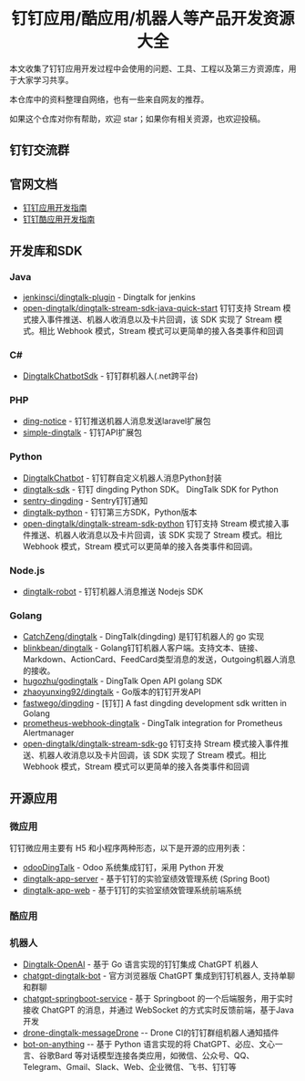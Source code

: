 <h1 align="center">钉钉应用/酷应用/机器人等产品开发资源大全</h1>


本文收集了钉钉应用开发过程中会使用的问题、工具、工程以及第三方资源库，用于大家学习共享。

本仓库中的资料整理自网络，也有一些来自网友的推荐。

如果这个仓库对你有帮助，欢迎 star；如果你有相关资源，也欢迎投稿。

## 钉钉交流群

## 官网文档

- [钉钉应用开发指南](https://open.dingtalk.com/document/orgapp/orgapp-development-process)
- [钉钉酷应用开发指南](https://open.dingtalk.com/document/orgapp/cool-application-overview)


## 开发库和SDK

### Java

- [jenkinsci/dingtalk-plugin](https://github.com/jenkinsci/dingtalk-plugin) - Dingtalk for jenkins
- [open-dingtalk/dingtalk-stream-sdk-java-quick-start](https://github.com/open-dingtalk/dingtalk-stream-sdk-java-quick-start) 钉钉支持 Stream 模式接入事件推送、机器人收消息以及卡片回调，该 SDK 实现了 Stream 模式。相比 Webhook 模式，Stream 模式可以更简单的接入各类事件和回调

### C#

- [DingtalkChatbotSdk](https://github.com/yuzd/DingtalkChatbotSdk) - 钉钉群机器人(.net跨平台)


### PHP

- [ding-notice](https://github.com/wowiwj/ding-notice) - 钉钉推送机器人消息发送laravel扩展包
- [simple-dingtalk](https://github.com/MichonneHsu/simple-dingtalk) - 钉钉API扩展包

### Python

- [DingtalkChatbot](https://github.com/zhuifengshen/DingtalkChatbot) - 钉钉群自定义机器人消息Python封装
- [dingtalk-sdk](https://github.com/007gzs/dingtalk-sdk) - 钉钉 dingding Python SDK。 DingTalk SDK for Python
- [sentry-dingding](https://github.com/aansheng/sentry-dingding) - Sentry钉钉通知
- [dingtalk-python](https://github.com/blackmatrix7/dingtalk-python) - 钉钉第三方SDK，Python版本
- [open-dingtalk/dingtalk-stream-sdk-python](https://github.com/open-dingtalk/dingtalk-stream-sdk-python) 钉钉支持 Stream 模式接入事件推送、机器人收消息以及卡片回调，该 SDK 实现了 Stream 模式。相比 Webhook 模式，Stream 模式可以更简单的接入各类事件和回调。

### Node.js

- [dingtalk-robot](https://github.com/x-cold/dingtalk-robot) - 钉钉机器人消息推送 Nodejs SDK

### Golang

- [CatchZeng/dingtalk](https://github.com/CatchZeng/dingtalk) - DingTalk(dingding) 是钉钉机器人的 go 实现
- [blinkbean/dingtalk](https://github.com/blinkbean/dingtalk) - Golang钉钉机器人客户端。支持文本、链接、Markdown、ActionCard、FeedCard类型消息的发送，Outgoing机器人消息的接收。
- [hugozhu/godingtalk](https://github.com/hugozhu/godingtalk) - DingTalk Open API golang SDK
- [zhaoyunxing92/dingtalk](https://github.com/zhaoyunxing92/dingtalk) - Go版本的钉钉开发API
- [fastwego/dingding](https://github.com/fastwego/dingding) - [钉钉] A fast dingding development sdk written in Golang
- [prometheus-webhook-dingtalk](https://github.com/timonwong/prometheus-webhook-dingtalk) - DingTalk integration for Prometheus Alertmanager
- [open-dingtalk/dingtalk-stream-sdk-go](https://github.com/open-dingtalk/dingtalk-stream-sdk-go) 钉钉支持 Stream 模式接入事件推送、机器人收消息以及卡片回调，该 SDK 实现了 Stream 模式。相比 Webhook 模式，Stream 模式可以更简单的接入各类事件和回调

## 开源应用

### 微应用

钉钉微应用主要有 H5 和小程序两种形态，以下是开源的应用列表：

- [odooDingTalk](https://github.com/suxuefeng20/odooDingTalk) - Odoo 系统集成钉钉，采用 Python 开发
- [dingtalk-app-server](https://github.com/nju-softeng/dingtalk-app-server) - 基于钉钉的实验室绩效管理系统 (Spring Boot)
- [dingtalk-app-web](https://github.com/nju-softeng/dingtalk-app-web)  - 基于钉钉的实验室绩效管理系统前端系统


### 酷应用

### 机器人

- [Dingtalk-OpenAI](https://github.com/ConnectAI-E/Dingtalk-OpenAI) - 基于 Go 语言实现的钉钉集成 ChatGPT 机器人
- [chatgpt-dingtalk-bot](https://github.com/anyidea/chatgpt-dingtalk-bot) - 官方浏览器版 ChatGPT 集成到钉钉机器人, 支持单聊和群聊
- [chatgpt-springboot-service](https://github.com/zccbbg/chatgpt-springboot-service) - 基于 Springboot 的一个后端服务，用于实时接收 ChatGPT 的消息，并通过 WebSocket 的方式实时反馈前端，基于Java开发
- [drone-dingtalk-messageDrone](https://github.com/lddsb/drone-dingtalk-messageDrone) -- Drone CI的钉钉群组机器人通知插件
- [bot-on-anything](https://github.com/zhayujie/bot-on-anything) -- 基于 Python 语言实现的将 ChatGPT、必应、文心一言、谷歌Bard 等对话模型连接各类应用，如微信、公众号、QQ、Telegram、Gmail、Slack、Web、企业微信、飞书、钉钉等


